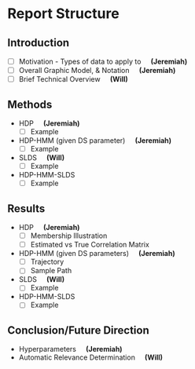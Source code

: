 Report Structure
================

Introduction
------------

-	[ ] Motivation - Types of data to apply to &nbsp;&nbsp;&nbsp; **(Jeremiah)**
-	[ ] Overall Graphic Model, & Notation &nbsp;&nbsp;&nbsp; **(Jeremiah)**
-	[ ] Brief Technical Overview &nbsp;&nbsp;&nbsp; **(Will)**

Methods
-------

-	HDP &nbsp;&nbsp;&nbsp; **(Jeremiah)**
	-	[ ] Example
-	HDP-HMM (given DS parameter) &nbsp;&nbsp;&nbsp; **(Jeremiah)**
	-	[ ] Example
-	SLDS   &nbsp;&nbsp;&nbsp; **(Will)**
	-	[ ] Example
-	HDP-HMM-SLDS
	-	[ ] Example

Results
-------

-	HDP   &nbsp;&nbsp;&nbsp; **(Jeremiah)**
	-	[ ] Membership Illustration
	-	[ ] Estimated vs True Correlation Matrix
-	HDP-HMM (given DS parameters)   &nbsp;&nbsp;&nbsp; **(Jeremiah)**
	-	[ ] Trajectory
	-	[ ] Sample Path
-	SLDS   &nbsp;&nbsp;&nbsp; **(Will)**
	-	[ ] Example
-	HDP-HMM-SLDS
	-	[ ] Example

Conclusion/Future Direction
---------------------------

-	Hyperparameters   &nbsp;&nbsp;&nbsp; **(Jeremiah)**
-	Automatic Relevance Determination    &nbsp;&nbsp;&nbsp; **(Will)**
